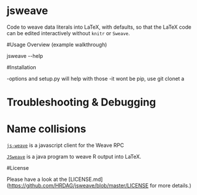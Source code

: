 # jsweave

Code to weave data literals into LaTeX, with defaults, so that the LaTeX code can be edited interactively without `knitr` or `Sweave`.

#Usage Overview (example walkthrough)

jsweave --help 

#Installation  

-options and setup.py will help with those
-it wont be pip, use git clonet a

# Troubleshooting & Debugging

# Name collisions

[`js-weave`](https://www.npmjs.com/package/js-weave) is a javascript client for the Weave RPC

[`JSweave`](http://www.seinan-gu.ac.jp/~shito/jsweave/archives/manual.pdf) is a java program to weave R output into LaTeX.

#License

Please have a look at the [LICENSE.md] (https://github.com/HRDAG/jsweave/blob/master/LICENSE for more details.)


<!-- done. -->
